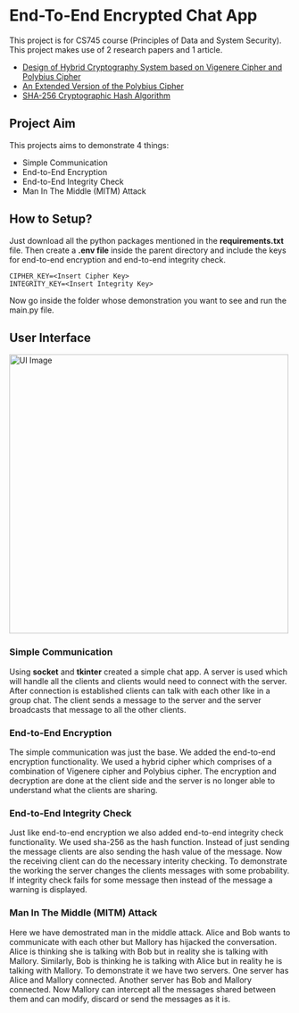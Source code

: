 # End-To-End Encrypted Chat App
This project is for CS745 course (Principles of Data and System Security). This project makes use of 2 research papers and 1 article.

* [Design of Hybrid Cryptography System based on Vigenere Cipher and Polybius Cipher](https://ieeexplore.ieee.org/abstract/document/9199997)
* [An Extended Version of the Polybius Cipher](https://citeseerx.ist.psu.edu/document?repid=rep1&type=pdf&doi=35f5b5360154090df72c48fa7e290b807dbef113)
* [SHA-256 Cryptographic Hash Algorithm](https://www.movable-type.co.uk/scripts/sha256.html)

## Project Aim
This projects aims to demonstrate 4 things:
* Simple Communication
* End-to-End Encryption
* End-to-End Integrity Check
* Man In The Middle (MITM) Attack

## How to Setup?

Just download all the python packages mentioned in the **requirements.txt** file. Then create a **.env file** inside the parent directory and include the keys for end-to-end encryption and end-to-end integrity check.

```
CIPHER_KEY=<Insert Cipher Key>
INTEGRITY_KEY=<Insert Integrity Key>
```

Now go inside the folder whose demonstration you want to see and run the main.py file.

## User Interface

<img alt="UI Image" src="./UI_Images/UI_Image.png" width="500">

### Simple Communication
Using **socket** and **tkinter** created a simple chat app. A server is used which will handle all the clients and clients would need to connect with the server. After connection is established clients can talk with each other like in a group chat. The client sends a message to the server and the server broadcasts that message to all the other clients.

### End-to-End Encryption
The simple communication was just the base. We added the end-to-end encryption functionality. We used a hybrid cipher which comprises of a combination of Vigenere cipher and Polybius cipher. The encryption and decryption are done at the client side and the server is no longer able to understand what the clients are sharing.

### End-to-End Integrity Check
Just like end-to-end encryption we also added end-to-end integrity check functionality. We used sha-256 as the hash function. Instead of just sending the message clients are also sending the hash value of the message. Now the  receiving client can do the necessary interity checking. To demonstrate the working the server changes the clients messages with some probability. If integrity check fails for some message then instead of the message a warning is  displayed.

### Man In The Middle (MITM) Attack 
Here we have demostrated man in the middle attack. Alice and Bob wants to communicate with each other but Mallory has hijacked the conversation. Alice is thinking she is talking with Bob but in reality she is talking with Mallory. Similarly, Bob is thinking he is talking with Alice but in reality he is talking with Mallory. To demonstrate it we have two servers. One server has Alice and Mallory connected. Another server has Bob and Mallory connected. Now Mallory can intercept all the messages shared between them and can modify, discard or send the messages as it is.
